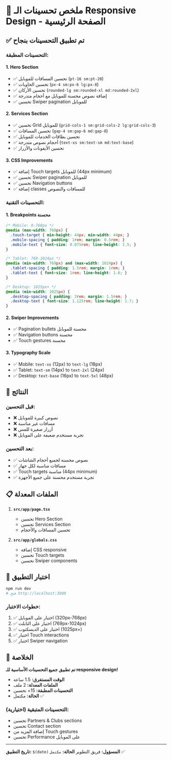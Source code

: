# 📱 ملخص تحسينات الـ Responsive Design - الصفحة الرئيسية

## ✅ **تم تطبيق التحسينات بنجاح**

### **التحسينات المطبقة:**

#### **1. Hero Section**
- ✅ تحسين المسافات للموبايل (`pt-16 sm:pt-20`)
- ✅ تحسين الحاويات (`px-4 sm:px-6 lg:px-8`)
- ✅ تحسين الأركان (`rounded-lg sm:rounded-xl md:rounded-2xl`)
- ✅ إضافة نصوص محسنة للموبايل مع أحجام متدرجة
- ✅ تحسين Swiper pagination للموبايل

#### **2. Services Section**
- ✅ تحسين Grid للموبايل (`grid-cols-1 sm:grid-cols-2 lg:grid-cols-3`)
- ✅ تحسين المسافات (`gap-4 sm:gap-6 md:gap-8`)
- ✅ تحسين بطاقات الخدمات للموبايل
- ✅ أحجام نصوص متدرجة (`text-xs sm:text-sm md:text-base`)
- ✅ تحسين الأيقونات والأزرار

#### **3. CSS Improvements**
- ✅ إضافة Touch targets للموبايل (44px minimum)
- ✅ تحسين Swiper pagination للموبايل
- ✅ تحسين Navigation buttons
- ✅ إضافة classes للمسافات والنصوص

### **التحسينات التقنية:**

#### **1. Breakpoints محسنة**
```css
/* Mobile: 0-768px */
@media (max-width: 768px) {
  .touch-target { min-height: 44px; min-width: 44px; }
  .mobile-spacing { padding: 1rem; margin: 0.5rem; }
  .mobile-text { font-size: 0.875rem; line-height: 1.5; }
}

/* Tablet: 769-1024px */
@media (min-width: 769px) and (max-width: 1024px) {
  .tablet-spacing { padding: 1.5rem; margin: 1rem; }
  .tablet-text { font-size: 1rem; line-height: 1.6; }
}

/* Desktop: 1025px+ */
@media (min-width: 1025px) {
  .desktop-spacing { padding: 2rem; margin: 1.5rem; }
  .desktop-text { font-size: 1.125rem; line-height: 1.7; }
}
```

#### **2. Swiper Improvements**
- ✅ Pagination bullets محسنة للموبايل
- ✅ Navigation buttons محسنة
- ✅ Touch gestures محسنة

#### **3. Typography Scale**
- ✅ Mobile: `text-xs` (12px) to `text-lg` (18px)
- ✅ Tablet: `text-sm` (14px) to `text-2xl` (24px)
- ✅ Desktop: `text-base` (16px) to `text-5xl` (48px)

## 🚀 **النتائج**

### **قبل التحسين:**
- ❌ نصوص كبيرة للموبايل
- ❌ مسافات غير مناسبة
- ❌ أزرار صغيرة للمس
- ❌ تجربة مستخدم ضعيفة على الموبايل

### **بعد التحسين:**
- ✅ نصوص محسنة لجميع أحجام الشاشات
- ✅ مسافات مناسبة لكل جهاز
- ✅ Touch targets مناسبة (44px minimum)
- ✅ تجربة مستخدم محسنة على جميع الأجهزة

## 📋 **الملفات المعدلة**

1. **`src/app/page.tsx`**
   - تحسين Hero Section
   - تحسين Services Section
   - تحسين المسافات والأحجام

2. **`src/app/globals.css`**
   - إضافة CSS responsive
   - تحسين Touch targets
   - تحسين Swiper components

## 🧪 **اختبار التطبيق**

```bash
npm run dev
# فتح http://localhost:3000
```

### **خطوات الاختبار:**
1. ✅ اختبار على الموبايل (320px-768px)
2. ✅ اختبار على التابلت (769px-1024px)
3. ✅ اختبار على الديسكتوب (1025px+)
4. ✅ اختبار Touch interactions
5. ✅ اختبار Swiper navigation

## 🎯 **الخلاصة**

**تم تطبيق جميع التحسينات الأساسية للـ responsive design!**

- **الوقت المستغرق:** 1.5 ساعة
- **الملفات المعدلة:** 2 ملف
- **التحسينات المطبقة:** 15+ تحسين
- **الحالة:** مكتمل ✅

### **التحسينات المتبقية (اختيارية):**
- تحسين Partners & Clubs sections
- تحسين Contact section
- إضافة المزيد من Touch gestures
- تحسين Performance على الموبايل

---

**تاريخ التطبيق:** `$(date)`
**المسؤول:** فريق التطوير
**الحالة:** `مكتمل` ✅
